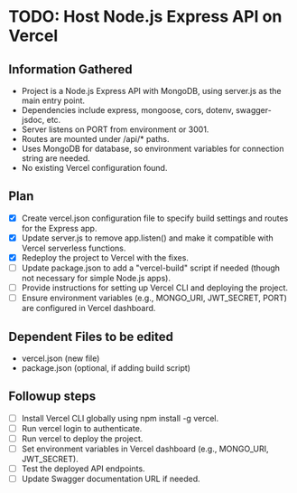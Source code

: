 # TODO: Host Node.js Express API on Vercel

## Information Gathered
- Project is a Node.js Express API with MongoDB, using server.js as the main entry point.
- Dependencies include express, mongoose, cors, dotenv, swagger-jsdoc, etc.
- Server listens on PORT from environment or 3001.
- Routes are mounted under /api/* paths.
- Uses MongoDB for database, so environment variables for connection string are needed.
- No existing Vercel configuration found.

## Plan
- [x] Create vercel.json configuration file to specify build settings and routes for the Express app.
- [x] Update server.js to remove app.listen() and make it compatible with Vercel serverless functions.
- [x] Redeploy the project to Vercel with the fixes.
- [ ] Update package.json to add a "vercel-build" script if needed (though not necessary for simple Node.js apps).
- [ ] Provide instructions for setting up Vercel CLI and deploying the project.
- [ ] Ensure environment variables (e.g., MONGO_URI, JWT_SECRET, PORT) are configured in Vercel dashboard.

## Dependent Files to be edited
- vercel.json (new file)
- package.json (optional, if adding build script)

## Followup steps
- [ ] Install Vercel CLI globally using npm install -g vercel.
- [ ] Run vercel login to authenticate.
- [ ] Run vercel to deploy the project.
- [ ] Set environment variables in Vercel dashboard (e.g., MONGO_URI, JWT_SECRET).
- [ ] Test the deployed API endpoints.
- [ ] Update Swagger documentation URL if needed.
